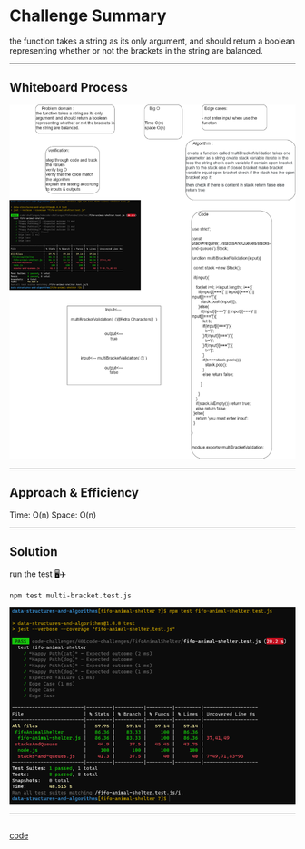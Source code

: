 # Challenge Summary

the function takes a string as its only argument, and should return a boolean representing whether or not the brackets in the string are balanced.

<hr>

## Whiteboard Process
![whiteB](./white13.png)

<hr>

## Approach & Efficiency

Time: O(n)
Space: O(n)

<hr>

## Solution

run the test 🖥️✈️

`npm test multi-bracket.test.js` 

![test](./code13test.PNG)

<hr>

## 
[code](./multi-bracket-validation.js)